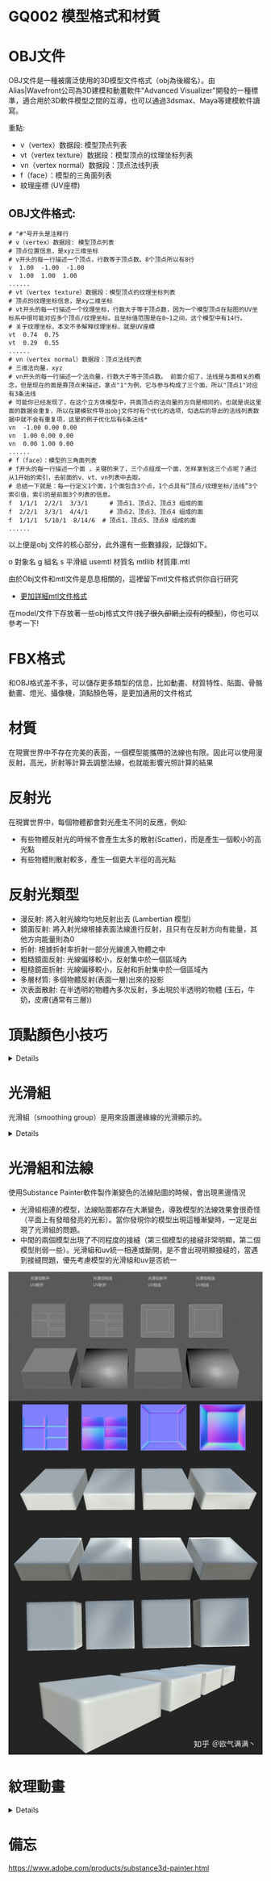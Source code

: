 # GQ002 模型格式和材質

# OBJ文件
OBJ文件是一種被廣泛使用的3D模型文件格式（obj為後綴名）。由Alias|Wavefront公司為3D建模和動畫軟件"Advanced Visualizer"開發的一種標準，適合用於3D軟件模型之間的互導，也可以通過3dsmax、Maya等建模軟件讀寫。

重點:
- v（vertex）数据段: 模型顶点列表
- vt（vertex texture）数据段：模型顶点的纹理坐标列表
- vn（vertex normal）数据段：顶点法线列表
- f（face）：模型的三角面列表
- 紋理座標 (UV座標)

## OBJ文件格式:
```obj
# "#"号开头是注释行
# v（vertex）数据段: 模型顶点列表
# 顶点位置信息，是xyz三维坐标
# v开头的每一行描述一个顶点，行数等于顶点数。8个顶点所以有8行
v  1.00  -1.00  -1.00
v  1.00  1.00  1.00
......
# vt（vertex texture）数据段：模型顶点的纹理坐标列表
# 顶点的纹理坐标信息，是xy二维坐标
# vt开头的每一行描述一个纹理坐标，行数大于等于顶点数，因为一个模型顶点在贴图的UV坐标系中很可能对应多个顶点/纹理坐标。且坐标值范围是在0~1之间，这个模型中有14行。
# 关于纹理坐标，本文不多解释纹理坐标，就是UV座標
vt  0.74  0.75
vt  0.29  0.55
......
# vn（vertex normal）数据段：顶点法线列表
# 三维法向量，xyz
# vn开头的每一行描述一个法向量，行数大于等于顶点数。 前面介绍了，法线是与面相关的概念，但是现在的面是靠顶点来描述，拿点"1"为例，它与参与构成了三个面，所以"顶点1"对应有3条法线
# 可能你已经发现了，在这个立方体模型中，共面顶点的法向量的方向是相同的，也就是说这里面的数据会重复，所以在建模软件导出obj文件时有个优化的选项，勾选后的导出的法线列表数据中就不会有重复项，这里的例子优化后有6条法线*
vn  -1.00 0.00 0.00 
vn  1.00 0.00 0.00
vn  0.00 1.00 0.00
......
# f（face）：模型的三角面列表
# f开头的每一行描述一个面 ，关键的来了，三个点组成一个面，怎样拿到这三个点呢？通过从1开始的索引，去前面的v、vt、vn列表中去取。
# 总结一下就是：每一行定义1个面，1个面包含3个点，1个点具有“顶点/纹理坐标/法线”3个索引值，索引的是前面3个列表的信息。
f  1/1/1  2/2/1  3/3/1      # 顶点1、顶点2、顶点3 组成的面
f  2/2/1  3/3/1  4/4/1      # 顶点2、顶点3、顶点4 组成的面
f  1/1/1  5/10/1  8/14/6  # 顶点1、顶点5、顶点8 组成的面
......
```
以上便是obj 文件的核心部分，此外還有一些數據段，記錄如下。

o 對象名
g 組名
s 平滑組
usemtl 材質名
mtllib 材質庫.mtl

由於Obj文件和mtl文件是息息相關的，這裡留下mtl文件格式供你自行研究

* [更加詳細mtl文件格式](https://www.loc.gov/preservation/digital/formats/fdd/fdd000508.shtml)

在model/文件下存放著一些obj格式文件(~~找了很久卻網上沒有的模型~~)，你也可以參考一下!

</details>

# FBX格式
和OBJ格式差不多，可以儲存更多類型的信息，比如動畫、材質特性、貼圖、骨骼動畫、燈光、攝像機，頂點顏色等，是更加通用的文件格式

# 材質
在現實世界中不存在完美的表面，一個模型能攜帶的法線也有限。因此可以使用漫反射，高光，折射等計算去調整法線，也就能影響光照計算的結果

# 反射光
在現實世界中，每個物體都會對光產生不同的反應，例如:
- 有些物體反射光的時候不會產生太多的散射(Scatter)，而是產生一個較小的高光點
- 有些物體則散射較多，產生一個更大半徑的高光點

# 反射光類型
- 漫反射: 將入射光線均勻地反射出去 (Lambertian 模型)
- 鏡面反射: 將入射光線根據表面法線進行反射，且只有在反射方向有能量，其他方向能量則為0
- 折射: 根據折射率折射一部分光線進入物體之中
- 粗糙鏡面反射: 光線偏移較小，反射集中於一個區域內
- 粗糙鏡面折射: 光線偏移較小，反射和折射集中於一個區域內
- 多層材質: 多個物體反射(表面一層)出來的投影
- 次表面散射: 在半透明的物體內多次反射，多出現於半透明的物體 (玉石，牛奶，皮膚(通常有三層))

# 頂點顏色小技巧

<details>
- 最常用的：作為一種存儲的mask使用（這樣可以少使用一張圖）
1. 不想讓臉上有菲涅爾效應，就把臉塗黑，乘上頂點色
2. 不想讓某些地方有描邊，可以如法炮製
3. 想把其它信息塞入頂點色。
- 可用於預先指定照明、阻光和其他視覺效果。
- 把顏色信息存在頂點裡，但在低模的情況下效果很差。
(塞入頂點色的信息必須是線性變化的，如果不是，就要做好精度打折的準備)

* [3ds Max 顶点颜色](https://www.ddove.com/edu/chapter/8123.html)

3ds Max 中的所有對像都具有貼圖通道，其中保存關於紋理貼圖以及頂點顏色、照明和 Alpha 的信息。網格對象同樣具有幾何體和頂點選擇通道。
> 主通道為頂點顏色，這可以使對像中的每個頂點都有其自己的顏色，並且在頂點之間自動漸變。此著色默認情況下不可見，但您可以通過“對象屬性”設置切換其顯示。還可以通過“頂點繪製”修改器等各種功能查看和編輯頂點著色。它可用於預先指定照明、阻光和其他視覺效果。貼圖通道數據也可由如游戲引擎等外部應用程序使用

</details>

# 光滑組
光滑組（smoothing group）是用來設置邊緣線的光滑顯示的。

<details>

smoothing group定義了模型邊緣被渲染出來的方式，下圖三個瓶子是同一個模型。左邊的瓶子是硬邊渲染出來的。右邊的瓶子就是光滑的邊緣渲染出來的。中間的瓶子在高光區域設置了smoothing group，所以高光區是平滑的，而其他邊緣仍然是硬邊渲染

![](pic/%E8%9E%A2%E5%B9%95%E6%93%B7%E5%8F%96%E7%95%AB%E9%9D%A2%202022-08-28%20212131.png)

下面圖標出了面的亮度(不是確切數字)，兩面之間的過渡就是兩面亮度和的平均值，光滑組處理面之間的光照信息，提高它們的亮度、飽和度

![](pic/%E8%9E%A2%E5%B9%95%E6%93%B7%E5%8F%96%E7%95%AB%E9%9D%A2%202022-08-28%20212355.png)

- 如果兩個面一個光滑組是1，另一個是2，就不進行計算
- 如果他們的光滑組都是1，就會進行光照計算，產生光滑效果，影響最終渲染

![](pic/%E8%9E%A2%E5%B9%95%E6%93%B7%E5%8F%96%E7%95%AB%E9%9D%A2%202022-08-28%20212524.png)

</details>

# 光滑組和法線
使用Substance Painter軟件製作漸變色的法線貼圖的時候，會出現黑邊情況
- 光滑組相連的模型，法線貼圖都存在大漸變色，導致模型的法線效果會很奇怪（平面上有發暗發亮的光影）。當你發現你的模型出現這種漸變時，一定是出現了光滑組的問題。
- 中間的兩個模型出現了不同程度的接縫（第三個模型的接縫非常明顯，第二個模型則弱一些）。光滑組和uv統一相連或斷開，是不會出現明顯接縫的，當遇到接縫問題，優先考慮模型的光滑組和uv是否統一

![光滑組和法線](pic/v2-5705f6817b9befd91fdb70f13f352fa7_720w.jpg)

# 紋理動畫
<details>

在採樣紋理的時候，可以嘗試把紋理的圖片UV座標平移，達到產生複雜動畫的錯覺

</details>

# 備忘
https://www.adobe.com/products/substance3d-painter.html





